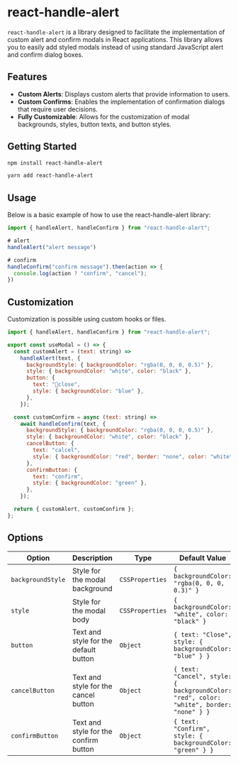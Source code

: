 # react-handle-alert

`react-handle-alert` is a library designed to facilitate the implementation of custom alert and confirm modals in React applications. This library allows you to easily add styled modals instead of using standard JavaScript alert and confirm dialog boxes.

## Features

- **Custom Alerts**: Displays custom alerts that provide information to users.
- **Custom Confirms**: Enables the implementation of confirmation dialogs that require user decisions.
- **Fully Customizable**: Allows for the customization of modal backgrounds, styles, button texts, and button styles.

## Getting Started

```bash
npm install react-handle-alert

yarn add react-handle-alert
```

## Usage
Below is a basic example of how to use the react-handle-alert library:

```javascript
import { handleAlert, handleConfirm } from "react-handle-alert";

# alert
handleAlert("alert message")

# confirm
handleConfirm("confirm message").then(action => {
  console.log(action ? "confirm", "cancel");
})
```

## Customization
Customization is possible using custom hooks or files.

```javascript
import { handleAlert, handleConfirm } from "react-handle-alert";

export const useModal = () => {
  const customAlert = (text: string) =>
    handleAlert(text, {
      backgroundStyle: { backgroundColor: "rgba(0, 0, 0, 0.5)" },
      style: { backgroundColor: "white", color: "black" },
      button: {
        text: "close",
        style: { backgroundColor: "blue" },
      },
    });

  const customConfirm = async (text: string) =>
    await handleConfirm(text, {
      backgroundStyle: { backgroundColor: "rgba(0, 0, 0, 0.5)" },
      style: { backgroundColor: "white", color: "black" },
      cancelButton: {
        text: "calcel",
        style: { backgroundColor: "red", border: "none", color: "white" },
      },
      confirmButton: {
        text: "confirm",
        style: { backgroundColor: "green" },
      },
    });

  return { customAlert, customConfirm };
};

```

## Options

| Option           | Description                           | Type             | Default Value                                               |
|------------------|---------------------------------------|------------------|-------------------------------------------------------------|
| `backgroundStyle`| Style for the modal background        | `CSSProperties`  | `{ backgroundColor: "rgba(0, 0, 0, 0.3)" }`                 |
| `style`          | Style for the modal body              | `CSSProperties`  | `{ backgroundColor: "white", color: "black" }`              |
| `button`         | Text and style for the default button | `Object`         | `{ text: "Close", style: { backgroundColor: "blue" } }`     |
| `cancelButton`   | Text and style for the cancel button  | `Object`         | `{ text: "Cancel", style: { backgroundColor: "red", color: "white", border: "none" } }` |
| `confirmButton`  | Text and style for the confirm button | `Object`         | `{ text: "Confirm", style: { backgroundColor: "green" } }`  |

